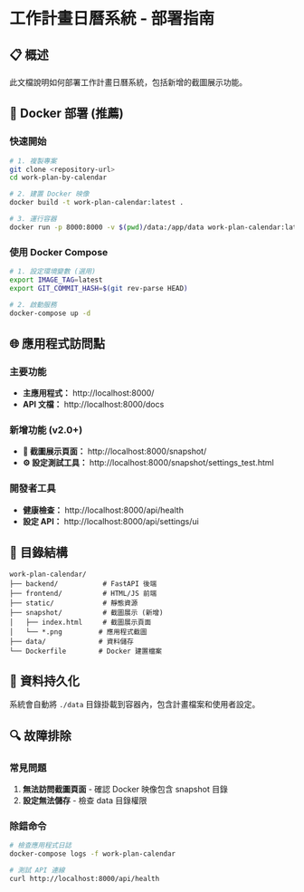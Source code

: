# 工作計畫日曆系統 - 部署指南

## 📋 概述

此文檔說明如何部署工作計畫日曆系統，包括新增的截圖展示功能。

## 🐳 Docker 部署 (推薦)

### 快速開始

```bash
# 1. 複製專案
git clone <repository-url>
cd work-plan-by-calendar

# 2. 建置 Docker 映像
docker build -t work-plan-calendar:latest .

# 3. 運行容器
docker run -p 8000:8000 -v $(pwd)/data:/app/data work-plan-calendar:latest
```

### 使用 Docker Compose

```bash
# 1. 設定環境變數 (選用)
export IMAGE_TAG=latest
export GIT_COMMIT_HASH=$(git rev-parse HEAD)

# 2. 啟動服務
docker-compose up -d
```

## 🌐 應用程式訪問點

### 主要功能
- **主應用程式：** http://localhost:8000/
- **API 文檔：** http://localhost:8000/docs

### 新增功能 (v2.0+)
- **📸 截圖展示頁面：** http://localhost:8000/snapshot/
- **⚙️ 設定測試工具：** http://localhost:8000/snapshot/settings_test.html

### 開發者工具
- **健康檢查：** http://localhost:8000/api/health
- **設定 API：** http://localhost:8000/api/settings/ui

## 📁 目錄結構

```
work-plan-calendar/
├── backend/           # FastAPI 後端
├── frontend/          # HTML/JS 前端
├── static/            # 靜態資源
├── snapshot/          # 截圖展示 (新增)
│   ├── index.html     # 截圖展示頁面
│   └── *.png         # 應用程式截圖
├── data/             # 資料儲存
└── Dockerfile        # Docker 建置檔案
```

## 💾 資料持久化

系統會自動將 `./data` 目錄掛載到容器內，包含計畫檔案和使用者設定。

## 🔍 故障排除

### 常見問題

1. **無法訪問截圖頁面** - 確認 Docker 映像包含 snapshot 目錄
2. **設定無法儲存** - 檢查 data 目錄權限

### 除錯命令

```bash
# 檢查應用程式日誌
docker-compose logs -f work-plan-calendar

# 測試 API 連線
curl http://localhost:8000/api/health
```